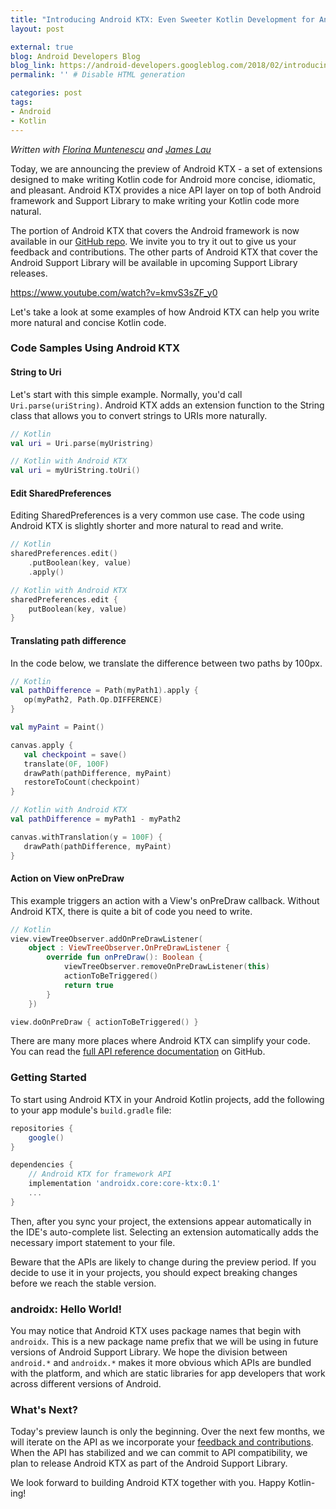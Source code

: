 ```yaml
---
title: "Introducing Android KTX: Even Sweeter Kotlin Development for Android"
layout: post

external: true
blog: Android Developers Blog
blog_link: https://android-developers.googleblog.com/2018/02/introducing-android-ktx-even-sweeter.html
permalink: '' # Disable HTML generation

categories: post
tags:
- Android
- Kotlin
---
```


_Written with [Florina Muntenescu](https://twitter.com/FMuntenescu) and [James Lau](https://twitter.com/jmslau)_

Today, we are announcing the preview of Android KTX - a set of extensions designed to make writing Kotlin code for Android more concise, idiomatic, and pleasant. Android KTX provides a nice API layer on top of both Android framework and Support Library to make writing your Kotlin code more natural.

The portion of Android KTX that covers the Android framework is now available in our [GitHub repo](https://github.com/android/android-ktx/). We invite you to try it out to give us your feedback and contributions. The other parts of Android KTX that cover the Android Support Library will be available in upcoming Support Library releases.

https://www.youtube.com/watch?v=kmvS3sZF_y0

Let's take a look at some examples of how Android KTX can help you write more natural and concise Kotlin code.

### Code Samples Using Android KTX

#### String to Uri

Let's start with this simple example. Normally, you'd call `Uri.parse(uriString)`. Android KTX adds an extension function to the String class that allows you to convert strings to URIs more naturally.

```kotlin
// Kotlin
val uri = Uri.parse(myUristring)
```
```kotlin
// Kotlin with Android KTX
val uri = myUriString.toUri()
```

#### Edit SharedPreferences

Editing SharedPreferences is a very common use case. The code using Android KTX is slightly shorter and more natural to read and write.

```kotlin
// Kotlin
sharedPreferences.edit()
    .putBoolean(key, value)
    .apply()
```
```kotlin
// Kotlin with Android KTX
sharedPreferences.edit { 
    putBoolean(key, value) 
}
```

#### Translating path difference

In the code below, we translate the difference between two paths by 100px.

```kotlin
// Kotlin
val pathDifference = Path(myPath1).apply {
   op(myPath2, Path.Op.DIFFERENCE)
}

val myPaint = Paint()

canvas.apply {
   val checkpoint = save()
   translate(0F, 100F)
   drawPath(pathDifference, myPaint)
   restoreToCount(checkpoint)
}
```
```kotlin
// Kotlin with Android KTX
val pathDifference = myPath1 - myPath2

canvas.withTranslation(y = 100F) {
   drawPath(pathDifference, myPaint)
}
```

#### Action on View onPreDraw

This example triggers an action with a View's onPreDraw callback. Without Android KTX, there is quite a bit of code you need to write.

```kotlin
// Kotlin
view.viewTreeObserver.addOnPreDrawListener(
    object : ViewTreeObserver.OnPreDrawListener {
        override fun onPreDraw(): Boolean {
            viewTreeObserver.removeOnPreDrawListener(this)
            actionToBeTriggered()
            return true
        }
    })
```
```kotlin
view.doOnPreDraw { actionToBeTriggered() }
```

There are many more places where Android KTX can simplify your code. You can read the [full API reference documentation](https://android.github.io/android-ktx/core-ktx/) on GitHub.


### Getting Started

To start using Android KTX in your Android Kotlin projects, add the following to your app module's `build.gradle` file:

```groovy
repositories {
    google()
}

dependencies {
    // Android KTX for framework API
    implementation 'androidx.core:core-ktx:0.1'
    ...
}
```

Then, after you sync your project, the extensions appear automatically in the IDE's auto-complete list. Selecting an extension automatically adds the necessary import statement to your file.

Beware that the APIs are likely to change during the preview period. If you decide to use it in your projects, you should expect breaking changes before we reach the stable version.


### androidx: Hello World!

You may notice that Android KTX uses package names that begin with `androidx`. This is a new package name prefix that we will be using in future versions of Android Support Library. We hope the division between `android.*` and `androidx.*` makes it more obvious which APIs are bundled with the platform, and which are static libraries for app developers that work across different versions of Android.


### What's Next?

Today's preview launch is only the beginning. Over the next few months, we will iterate on the API as we incorporate your [feedback and contributions](https://github.com/android/android-ktx#how-to-contribute). When the API has stabilized and we can commit to API compatibility, we plan to release Android KTX as part of the Android Support Library.

We look forward to building Android KTX together with you. Happy Kotlin-ing!